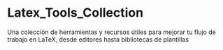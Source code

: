 # Latex_Tools_Collection
Una colección de herramientas y recursos útiles para mejorar tu flujo de trabajo en LaTeX, desde editores hasta bibliotecas de plantillas
